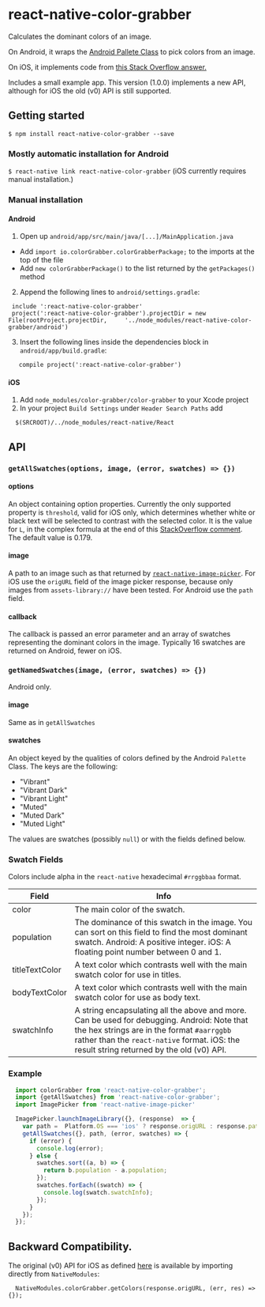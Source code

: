 # react-native-color-grabber

Calculates the dominant colors of an image.

On Android, it wraps the [Android Pallete Class](https://developer.android.com/reference/android/support/v7/graphics/Palette.html) to pick colors from an image.

On iOS, it implements code from [this Stack Overflow answer.](http://stackoverflow.com/a/29266983/1522419)

Includes a small example app. This version (1.0.0) implements a new API, although for iOS the old (v0) API is still supported.

## Getting started

`$ npm install react-native-color-grabber --save`

### Mostly automatic installation for Android

`$ react-native link react-native-color-grabber`
(iOS currently requires manual installation.)

### Manual installation


#### Android

1. Open up `android/app/src/main/java/[...]/MainApplication.java`
  - Add `import io.colorGrabber.colorGrabberPackage;` to the imports at the top of the file
  - Add `new colorGrabberPackage()` to the list returned by the `getPackages()` method
2. Append the following lines to `android/settings.gradle`:

  ```
   include ':react-native-color-grabber'
   project(':react-native-color-grabber').projectDir = new File(rootProject.projectDir, 	'../node_modules/react-native-color-grabber/android')
  ```
3. Insert the following lines inside the dependencies block in `android/app/build.gradle`:
```
   compile project(':react-native-color-grabber')
```

#### iOS

1. Add `node_modules/color-grabber/color-grabber` to your Xcode project
2. In your project `Build Settings` under `Header Search Paths` add
```
  $(SRCROOT)/../node_modules/react-native/React
```


## API

### `getAllSwatches(options, image, (error, swatches) => {})`

#### options
An object containing option properties. Currently the only supported property is `threshold`, valid for iOS only, which determines whether white or black text will be selected to contrast with the selected color. It is the value for `L`, in the complex formula at the end of this [StackOverflow comment](http://stackoverflow.com/a/3943023/1404185). The default value is 0.179.

#### image
A path to an image such as that returned by [`react-native-image-picker`](https://github.com/marcshilling/react-native-image-picker). For iOS use the `origURL` field of the image picker response, because only images from `assets-library://` have been tested. For Android use the `path` field.

#### callback
The callback is passed an error parameter and an array of swatches representing the dominant colors in the image. Typically 16 swatches are returned on Android, fewer on iOS.

### `getNamedSwatches(image, (error, swatches) => {})`

Android only.

#### image

Same as in `getAllSwatches`

#### swatches

An object keyed by the qualities of colors defined by the Android `Palette` Class.
The keys are the following:

* "Vibrant"
* "Vibrant Dark"
* "Vibrant Light"
* "Muted"
* "Muted Dark"
* "Muted Light"

The values are swatches (possibly `null`) or with the fields defined below.


### Swatch Fields

Colors include alpha in the `react-native` hexadecimal `#rrggbbaa` format.

Field | Info
------ | ----
color | The main color of the swatch.
population | The dominance of this swatch in the image. You can sort on this field to find the most dominant swatch. Android: A positive integer. iOS: A floating point number between 0 and 1.
titleTextColor | A text color which contrasts well with the main swatch color for use in titles.
bodyTextColor | A text color which contrasts well with the main swatch color for use as body text.
swatchInfo | A string encapsulating all the above and more. Can be used for debugging. Android: Note that the hex strings are in the format `#aarrggbb` rather than the `react-native` format. iOS: the result string returned by the old (v0) API.

### Example
```javascript
  import colorGrabber from 'react-native-color-grabber';
  import {getAllSwatches} from 'react-native-color-grabber';
  import ImagePicker from 'react-native-image-picker'

  ImagePicker.launchImageLibrary({}, (response)  => {
    var path =  Platform.OS === 'ios' ? response.origURL : response.path;
    getAllSwatches({}, path, (error, swatches) => {
      if (error) {
        console.log(error);
      } else {
        swatches.sort((a, b) => {
          return b.population - a.population;
        });
        swatches.forEach((swatch) => {
          console.log(swatch.swatchInfo);
        });
      }
    });
  });
```

## Backward Compatibility.

The original (v0) API for iOS as defined [here](./README_old.md) is available by importing directly from `NativeModules`:
```
  NativeModules.colorGrabber.getColors(response.origURL, (err, res) => {});
```
